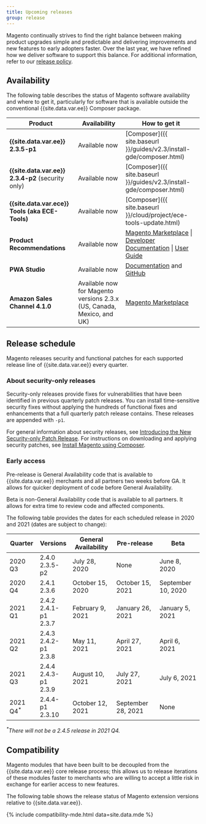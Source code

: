 ```yaml
---
title: Upcoming releases
group: release
---
```


Magento continually strives to find the right balance between making product upgrades simple and predictable and delivering improvements and new features to early adopters faster. Over the last year, we have refined how we deliver software to support this balance. For additional information, refer to our [release policy]({{site.baseurl}}/release/policy/).

## Availability

The following table describes the status of Magento software availability and where to get it, particularly for software that is available outside the conventional {{site.data.var.ee}} Composer package.

| Product                                           | Availability                                                          | How to get it                                                                                                                                                                                                                                                                             |
|---------------------------------------------------|-----------------------------------------------------------------------|-------------------------------------------------------------------------------------------------------------------------------------------------------------------------------------------------------------------------------------------------------------------------------------------|
| **{{site.data.var.ee}} 2.3.5-p1**                 | Available now                                                         | [Composer]({{ site.baseurl }}/guides/v2.3/install-gde/composer.html)                                                                                                                                                                                                                      |
| **{{site.data.var.ee}} 2.3.4-p2** (security only) | Available now                                                         | [Composer]({{ site.baseurl }}/guides/v2.3/install-gde/composer.html)                                                                                                                                                                                                                      |
| **{{site.data.var.ece}} Tools (aka ECE-Tools)**   | Available now                                                         | [Composer]({{ site.baseurl }}/cloud/project/ece-tools-update.html)                                                                                                                                                                                                                        |
| **Product Recommendations**                       | Available now                                                         | [Magento Marketplace](https://marketplace.magento.com/magento-product-recommendations.html) \| [Developer Documentation](https://devdocs.magento.com/recommendations/product-recs.html) \| [User Guide](https://docs.magento.com/m2/ee/user_guide/marketing/product-recommendations.html) |
| **PWA Studio**                                    | Available now                                                         | [Documentation](http://pwastudio.io) and [GitHub](https://github.com/magento-research/pwa-studio)                                                                                                                                                                                         |
| **Amazon Sales Channel 4.1.0**                    | Available now for Magento versions 2.3.x (US, Canada, Mexico, and UK) | [Magento Marketplace](https://marketplace.magento.com/magento-module-amazon.html)                                                                                                                                                                                                         |

## Release schedule

Magento releases security and functional patches for each supported release line of {{site.data.var.ee}} every quarter.

### About security-only releases

Security-only releases provide fixes for vulnerabilities that have been identified in previous quarterly patch releases. You can install time-sensitive security fixes without applying the hundreds of functional fixes and enhancements that a full quarterly patch release contains. These releases are appended with `-p1`.

For general information about security releases, see [Introducing the New Security-only Patch Release](https://community.magento.com/t5/Magento-DevBlog/Introducing-the-New-Security-only-Patch-Release/ba-p/141287). For instructions on downloading and applying security patches, see [Install Magento using Composer]({{site.baseurl}}/guides/v2.3/install-gde/composer.html).

### Early access

Pre-release is General Availability code that is available to {{site.data.var.ee}} merchants and all partners two weeks before GA. It allows for quicker deployment of code before General Availability.

Beta is non-General Availability code that is available to all partners. It allows for extra time to review code and affected components.

The following table provides the dates for each scheduled release in 2020 and 2021 (dates are subject to change):

| Quarter             | Versions                   | General Availability | Pre-release        | Beta               |
|---------------------|----------------------------|----------------------|--------------------|--------------------|
| 2020 Q3             | 2.4.0<br>2.3.5-p2          | July 28, 2020        | None               | June 8, 2020       |
| 2020 Q4             | 2.4.1<br>2.3.6             | October 15, 2020     | October 15, 2021   | September 10, 2020 |
| 2021 Q1             | 2.4.2<br>2.4.1-p1<br>2.3.7 | February 9, 2021     | January 26, 2021   | January 5, 2021    |
| 2021 Q2             | 2.4.3<br>2.4.2-p1<br>2.3.8 | May 11, 2021         | April 27, 2021     | April 6, 2021      |
| 2021 Q3             | 2.4.4<br>2.4.3-p1<br>2.3.9 | August 10, 2021      | July 27, 2021      | July 6, 2021       |
| 2021 Q4<sup>*</sup> | 2.4.4-p1<br>2.3.10         | October 12, 2021     | September 28, 2021 | None               |

_<sup>*</sup>There will not be a 2.4.5 release in 2021 Q4._

## Compatibility

Magento modules that have been built to be decoupled from the {{site.data.var.ee}} core release process; this allows us to release iterations of these modules faster to merchants who are willing to accept a little risk in exchange for earlier access to new features.

The following table shows the release status of Magento extension versions relative to {{site.data.var.ee}}.

{% include compatibility-mde.html data=site.data.mde %}
